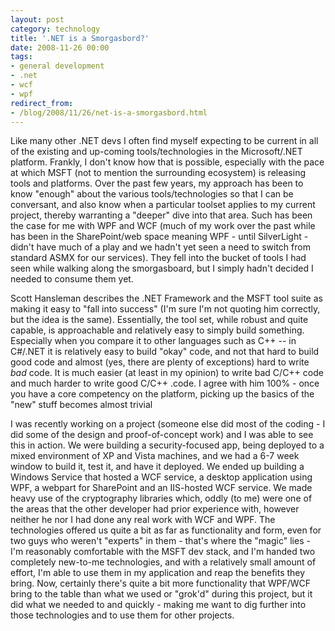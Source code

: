 ```yaml
---
layout: post
category: technology
title: '.NET is a Smorgasbord?'
date: 2008-11-26 00:00
tags:
- general development
- .net
- wcf
- wpf
redirect_from:
- /blog/2008/11/26/net-is-a-smorgasbord.html
---
```

Like many other .NET devs I often find myself expecting to be current in all of the existing and up-coming tools/technologies in the Microsoft/.NET platform. Frankly, I don't know how that is possible, especially with the pace at which MSFT (not to mention the surrounding ecosystem) is releasing tools and platforms. Over the past few years, my approach has been to know "enough" about the various tools/technologies so that I can be conversant, and also know when a particular toolset applies to my current project, thereby warranting a "deeper" dive into that area. Such has been the case for me with WPF and WCF (much of my work over the past while has been in the SharePoint/web space meaning WPF - until SilverLight - didn't have much of a play and we hadn't yet seen a need to switch from standard ASMX for our services). They fell into the bucket of tools I had seen while walking along the smorgasboard, but I simply hadn't decided I needed to consume them yet. 

Scott Hansleman describes the .NET Framework and the MSFT tool suite as making it easy to "fall into success" (I'm sure I'm not quoting him correctly, but the idea is the same). Essentially, the tool set, while robust and quite capable, is approachable and relatively easy to simply build something. Especially when you compare it to other languages such as C++ -- in C#/.NET it is relatively easy to build "okay" code, and not that hard to build good code and almost (yes, there are plenty of exceptions) hard to write *bad* code. It is much easier (at least in my opinion) to write bad C/C++ code and much harder to write good C/C++ .code. I agree with him 100% - once you have a core competency on the platform, picking up the basics of the "new" stuff becomes almost trivial

I was recently working on a project (someone else did most of the coding - I did some of the design and proof-of-concept work) and I was able to see this in action. We were building a security-focused app, being deployed to a mixed environment of XP and Vista machines, and we had a 6-7 week window to build it, test it, and have it deployed. We ended up building a Windows Service that hosted a WCF service, a desktop application using WPF, a webpart for SharePoint and an IIS-hosted WCF service. We made heavy use of the cryptography libraries which, oddly (to me) were one of the areas that the other developer had prior experience with, however neither he nor I had done any real work with WCF and WPF. The technologies offered us quite a bit as far as functionality and form, even for two guys who weren't "experts" in them - that's where the "magic" lies - I'm reasonably comfortable with the MSFT dev stack, and I'm handed two completely new-to-me technologies, and with a relatively small amount of effort, I'm able to use them in my application and reap the benefits they bring. Now, certainly there's quite a bit more functionality that WPF/WCF bring to the table than what we used or "grok'd" during this project, but it did what we needed to and quickly - making me want to dig further into those technologies and to use them for other projects. 
